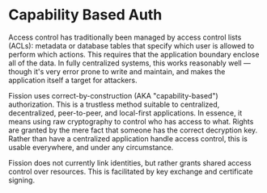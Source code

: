 # Capability Based Auth

Access control has traditionally been managed by access control lists \(ACLs\): metadata or database tables that specify which user is allowed to perform which actions. This requires that the application boundary enclose all of the data. In fully centralized systems, this works reasonably well — though it's very error prone to write and maintain, and makes the application itself a target for attackers.

Fission uses correct-by-construction \(AKA "capability-based"\) authorization. This is a trustless method suitable to centralized, decentralized, peer-to-peer, and local-first applications. In essence, it means using raw cryptography to control who has access to what. Rights are granted by the mere fact that someone has the correct decryption key. Rather than have a centralized application handle access control, this is usable everywhere, and under any circumstance.

Fission does not currently link identities, but rather grants shared access control over resources. This is facilitated by key exchange and certificate signing.



